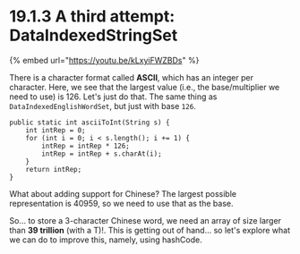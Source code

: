 # 19.1.3 A third attempt: DataIndexedStringSet

{% embed url="https://youtu.be/kLxyiFWZBDs" %}

There is a character format called **ASCII**, which has an integer per character. Here, we see that the largest value (i.e., the base/multiplier we need to use) is 126. Let's just do that. The same thing as `DataIndexedEnglishWordSet`, but just with base `126`.

```
public static int asciiToInt(String s) {
    int intRep = 0;
    for (int i = 0; i < s.length(); i += 1) {           
        intRep = intRep * 126;
        intRep = intRep + s.charAt(i);
    }
    return intRep;
}
```

What about adding support for Chinese? The largest possible representation is 40959, so we need to use that as the base.&#x20;

So... to store a 3-character Chinese word, we need an array of size larger than **39 trillion** (with a T)!. This is getting out of hand... so let's explore what we can do to improve this, namely, using hashCode.

